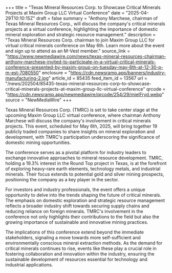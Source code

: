 +++
title = "Texas Mineral Resources Corp. to Showcase Critical Minerals Projects at Maxim Group LLC Virtual Conference"
date = "2025-04-29T10:10:15Z"
draft = false
summary = "Anthony Marchese, chairman of Texas Mineral Resources Corp., will discuss the company's critical minerals projects at a virtual conference, highlighting the importance of domestic mineral exploration and strategic resource management."
description = "Texas Mineral Resources Corp. chairman to join Maxim Group LLC for virtual critical minerals conference on May 6th. Learn more about the event and sign up to attend as an M-Vest member."
source_link = "https://www.newmediawire.com/news/texas-mineral-resources-chairman-anthony-marchese-invited-to-participate-in-a-virtual-critical-minerals-conference-presented-by-maxim-group-on-tuesday-may-6th-at-12-30-p-m-est-7080550"
enclosure = "https://cdn.newsramp.app/banners/industry-manufacturing-2.jpg"
article_id = 85435
feed_item_id = 13567
url = "/news/202504/85435-texas-mineral-resources-corp-to-showcase-critical-minerals-projects-at-maxim-group-llc-virtual-conference"
qrcode = "https://cdn.newsramp.app/newmediawire/qrcode/254/29/mielFryd.webp"
source = "NewMediaWire"
+++

<p>Texas Mineral Resources Corp. (TMRC) is set to take center stage at the upcoming Maxim Group LLC virtual conference, where chairman Anthony Marchese will discuss the company's involvement in critical minerals projects. This event, scheduled for May 6th, 2025, will bring together 19 publicly traded companies to share insights on mineral exploration and development, with TMRC's participation underscoring the significance of domestic mining opportunities.</p><p>The conference serves as a pivotal platform for industry leaders to exchange innovative approaches to mineral resource development. TMRC, holding a 19.3% interest in the Round Top project in Texas, is at the forefront of exploring heavy-rare earth elements, technology metals, and industrial minerals. Their focus extends to potential gold and silver mining prospects, positioning the company as a key player in the sector.</p><p>For investors and industry professionals, the event offers a unique opportunity to delve into the trends shaping the future of critical minerals. The emphasis on domestic exploration and strategic resource management reflects a broader industry shift towards securing supply chains and reducing reliance on foreign minerals. TMRC's involvement in the conference not only highlights their contributions to the field but also the growing importance of sustainable and innovative mining practices.</p><p>The implications of this conference extend beyond the immediate stakeholders, signaling a move towards more self-sufficient and environmentally conscious mineral extraction methods. As the demand for critical minerals continues to rise, events like these play a crucial role in fostering collaboration and innovation within the industry, ensuring the sustainable development of resources essential for technology and industrial applications.</p>
